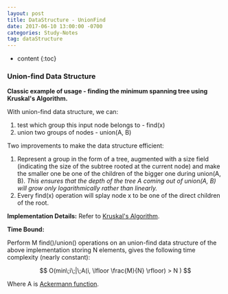 ```yaml
---
layout: post
title: DataStructure - UnionFind
date: 2017-06-10 13:00:00 -0700
categories: Study-Notes
tag: dataStructure
---
```

* content
{:toc}



### Union-find Data Structure

__Classic example of usage - finding the minimum spanning tree using Kruskal's Algorithm.__  

With union-find data structure, we can:  
1. test which group this input node belongs to - find(x)
2. union two groups of nodes - union(A, B)

Two improvements to make the data structure efficient:  
1. Represent a group in the form of a tree, augmented with a size field (indicating the size of the subtree rooted at the current node) and make the smaller one be one of the children of the bigger one during union(A, B). _This ensures that the depth of the tree A coming out of union(A, B) will grow only logarithmically rather than linearly._
2. Every find(x) operation will splay node x to be one of the direct children of the root.

__Implementation Details:__
Refer to [Kruskal's Algorithm](https://zangshayang1.github.io/study-notes/2017/02/08/greedy-algorithm/#minimum-spanning-tree---prims-algorithm-and-kruskals-algorithm).

__Time Bound:__  

Perform M find()/union() operations on an union-find data structure of the above implementation storing N elements, gives the following time complexity (nearly constant):  

$$ O(min\;i\;|\;A(i, \lfloor \frac{M}{N} \rfloor) > N ) $$

Where A is [Ackermann function](https://en.wikipedia.org/wiki/Ackermann_function).  
